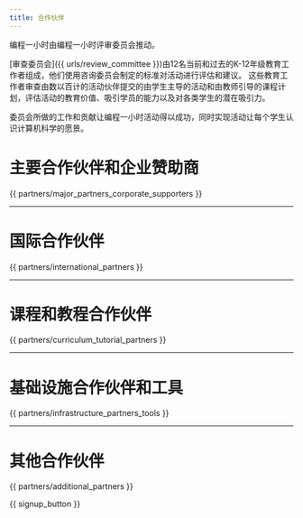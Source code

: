 ```yaml
---
title: 合作伙伴
---
```


编程一小时由编程一小时评审委员会推动。

[审查委员会]({{ urls/review_committee }})由12名当前和过去的K-12年级教育工作者组成，他们使用咨询委员会制定的标准对活动进行评估和建议。 这些教育工作者审查由数以百计的活动伙伴提交的由学生主导的活动和由教师引导的课程计划，评估活动的教育价值、吸引学员的能力以及对各类学生的潜在吸引力。

委员会所做的工作和贡献让编程一小时活动得以成功，同时实现活动让每个学生认识计算机科学的愿景。

# 主要合作伙伴和企业赞助商

{{ partners/major_partners_corporate_supporters }}

* * *

# 国际合作伙伴

{{ partners/international_partners }}

* * *

# 课程和教程合作伙伴

{{ partners/curriculum_tutorial_partners }}

* * *

# 基础设施合作伙伴和工具

{{ partners/infrastructure_partners_tools }}

* * *

# 其他合作伙伴

{{ partners/additional_partners }}

{{ signup_button }}